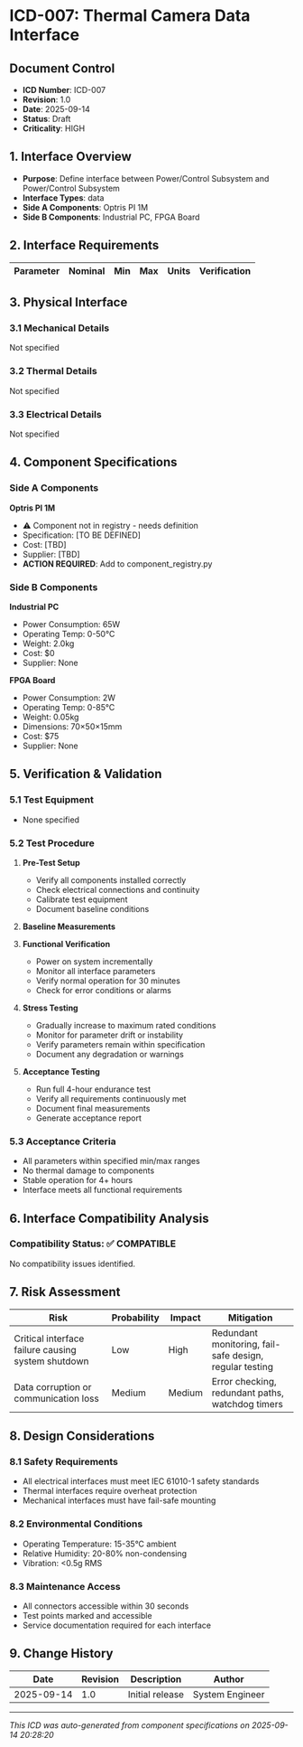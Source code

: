 # ICD-007: Thermal Camera Data Interface

## Document Control
- **ICD Number**: ICD-007
- **Revision**: 1.0
- **Date**: 2025-09-14
- **Status**: Draft
- **Criticality**: HIGH

## 1. Interface Overview
- **Purpose**: Define interface between Power/Control Subsystem and Power/Control Subsystem
- **Interface Types**: data
- **Side A Components**: Optris PI 1M
- **Side B Components**: Industrial PC, FPGA Board

## 2. Interface Requirements

| Parameter | Nominal | Min | Max | Units | Verification |
|-----------|---------|-----|-----|-------|--------------|


## 3. Physical Interface

### 3.1 Mechanical Details
Not specified

### 3.2 Thermal Details
Not specified

### 3.3 Electrical Details
Not specified

## 4. Component Specifications

### Side A Components
**Optris PI 1M**
- ⚠️ Component not in registry - needs definition
- Specification: [TO BE DEFINED]
- Cost: [TBD]
- Supplier: [TBD]
- **ACTION REQUIRED**: Add to component_registry.py


### Side B Components
**Industrial PC**
- Power Consumption: 65W
- Operating Temp: 0-50°C
- Weight: 2.0kg
- Cost: $0
- Supplier: None

**FPGA Board**
- Power Consumption: 2W
- Operating Temp: 0-85°C
- Weight: 0.05kg
- Dimensions: 70×50×15mm
- Cost: $75
- Supplier: None


## 5. Verification & Validation

### 5.1 Test Equipment
- None specified

### 5.2 Test Procedure
1. **Pre-Test Setup**
   - Verify all components installed correctly
   - Check electrical connections and continuity
   - Calibrate test equipment
   - Document baseline conditions

2. **Baseline Measurements**

3. **Functional Verification**
   - Power on system incrementally
   - Monitor all interface parameters
   - Verify normal operation for 30 minutes
   - Check for error conditions or alarms

4. **Stress Testing**
   - Gradually increase to maximum rated conditions
   - Monitor for parameter drift or instability
   - Verify parameters remain within specification
   - Document any degradation or warnings

5. **Acceptance Testing**
   - Run full 4-hour endurance test
   - Verify all requirements continuously met
   - Document final measurements
   - Generate acceptance report

### 5.3 Acceptance Criteria
- All parameters within specified min/max ranges
- No thermal damage to components
- Stable operation for 4+ hours
- Interface meets all functional requirements

## 6. Interface Compatibility Analysis
### Compatibility Status: ✅ COMPATIBLE

No compatibility issues identified.


## 7. Risk Assessment
| Risk | Probability | Impact | Mitigation |
|------|-------------|--------|------------|
| Critical interface failure causing system shutdown | Low | High | Redundant monitoring, fail-safe design, regular testing |
| Data corruption or communication loss | Medium | Medium | Error checking, redundant paths, watchdog timers |


## 8. Design Considerations

### 8.1 Safety Requirements
- All electrical interfaces must meet IEC 61010-1 safety standards
- Thermal interfaces require overheat protection
- Mechanical interfaces must have fail-safe mounting

### 8.2 Environmental Conditions
- Operating Temperature: 15-35°C ambient
- Relative Humidity: 20-80% non-condensing
- Vibration: <0.5g RMS

### 8.3 Maintenance Access
- All connectors accessible within 30 seconds
- Test points marked and accessible
- Service documentation required for each interface

## 9. Change History
| Date | Revision | Description | Author |
|------|----------|-------------|--------|
| 2025-09-14 | 1.0 | Initial release | System Engineer |

---
*This ICD was auto-generated from component specifications on 2025-09-14 20:28:20*
